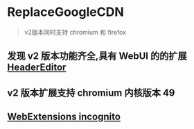 # ReplaceGoogleCDN

> v2版本同时支持 chromium 和 firefox

## 发现 v2 版本功能齐全,具有 WebUI 的的扩展 [HeaderEditor](https://github.com/FirefoxBar/HeaderEditor.git)

## v2 版本扩展支持 chromium 内核版本 49


## [WebExtensions incognito](https://developer.mozilla.org/en-US/docs/Mozilla/Add-ons/WebExtensions/manifest.json/incognito)
